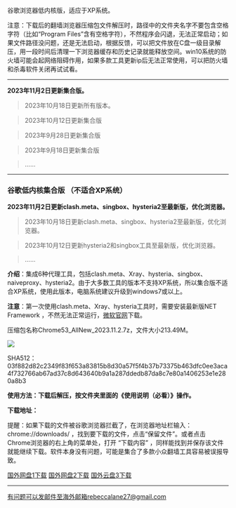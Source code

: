 谷歌浏览器低内核版，适应于XP系统。

注意：下载后的翻墙浏览器压缩包文件解压时，路径中的文件夹名字不要包含空格字符（比如“Program Files”含有空格字符），不然程序会闪退，无法正常启动；如果文件路径没问题，还是无法启动，根据反馈，可以把文件放在C盘一级目录解压，用一段时间后清理一下浏览器缓存和历史记录就能释放空间。win10系统的防火墙可能会起网络阻碍作用，如果多款工具更新ip后无法正常使用，可以把防火墙和杀毒软件关闭再试试看。
***

**2023年11月2日更新集合版。**

> 2023年10月18日更新所有版本。

> 2023年10月12日更新集合版

> 2023年9月28日更新集合版

> 2023年9月18日更新集合版

> ......

***

### 谷歌低内核集合版 （不适合XP系统）

**2023年11月2日更新clash.meta、singbox、hysteria2至最新版，优化浏览器。**

> 2023年10月18日更新clash.meta、singbox、hysteria2至最新版，优化浏览器。

> 2023年10月12日更新hysteria2和singbox工具至最新版，优化浏览器。

> ...... 

**介绍**：集成6种代理工具，包括clash.meta、Xray、hysteria、singbox、naiveproxy、hysteria2。由于大多数工具的版本不支持XP系统，所以集合版不适合XP系统，使用此版本，电脑系统建议升级到windows7或以上。

**注意**：第一次使用clash.meta、Xray、hysteria工具时，需要安装最新版NET Framework ，不然无法正常运行，[微软官网](https://dotnet.microsoft.com/zh-cn/download/dotnet-framework/net48)下载。

压缩包名称Chrome53_AllNew_2023.11.2.7z，文件大小213.49M。

![](https://fastly.jsdelivr.net/gh/Alvin9999/pac2/softimag/hysteria2-53.png)

SHA512：03f882d82c2349f83f653a83815b8d30a57f5f4b37b73375b463dfc0ee3aca4f732766ab67ad37c8d643640b9a1a287ddedb87da8c7e80a1406253e1e280a8b3

**使用方法：下载后解压，按文件夹里面的《使用说明（必看）》操作。**

**下载地址：**

提醒：如果下载的文件被谷歌浏览器拦截了，在浏览器地址栏输入：chrome://downloads/ ，找到要下载的文件，点击“保留文件”。或者点击Chrome浏览器的右上角的菜单处，打开 “下载内容” ，同样能找到并保存该文件就能继续下载。软件本身没有问题，可能是集合了多款小众翻墙工具容易被误报导致。

[国外网盘1下载](https://d2.freessr2.xyz/Chrome53_AllNew_2023.11.2.7z) 
[国外网盘2下载](https://d.dtku35.xyz/Chrome53_AllNew_2023.11.2.7z) 
[国外云盘3下载](https://free.zhujicn2.net/Chrome53_AllNew_2023.11.2.7z) 

***

有问题可以发邮件至海外邮箱rebeccalane27@gmail.com